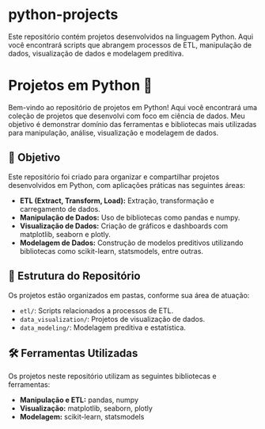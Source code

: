 # python-projects
Este repositório contém projetos desenvolvidos na linguagem Python. Aqui você encontrará scripts que abrangem processos de ETL, manipulação de dados, visualização de dados e modelagem preditiva.

# Projetos em Python 🐍  

Bem-vindo ao repositório de projetos em Python! Aqui você encontrará uma coleção de projetos que desenvolvi com foco em ciência de dados. Meu objetivo é demonstrar domínio das ferramentas e bibliotecas mais utilizadas para manipulação, análise, visualização e modelagem de dados.  

## 🌟 **Objetivo**  
Este repositório foi criado para organizar e compartilhar projetos desenvolvidos em Python, com aplicações práticas nas seguintes áreas:  
- **ETL (Extract, Transform, Load):** Extração, transformação e carregamento de dados.  
- **Manipulação de Dados:** Uso de bibliotecas como pandas e numpy.  
- **Visualização de Dados:** Criação de gráficos e dashboards com matplotlib, seaborn e plotly.  
- **Modelagem de Dados:** Construção de modelos preditivos utilizando bibliotecas como scikit-learn, statsmodels, entre outras.  

## 📂 **Estrutura do Repositório**  
Os projetos estão organizados em pastas, conforme sua área de atuação:  
- `etl/`: Scripts relacionados a processos de ETL.  
- `data_visualization/`: Projetos de visualização de dados.  
- `data_modeling/`: Modelagem preditiva e estatística.  

## 🛠 **Ferramentas Utilizadas**  
Os projetos neste repositório utilizam as seguintes bibliotecas e ferramentas:  
- **Manipulação e ETL:** pandas, numpy  
- **Visualização:** matplotlib, seaborn, plotly  
- **Modelagem:** scikit-learn, statsmodels 
